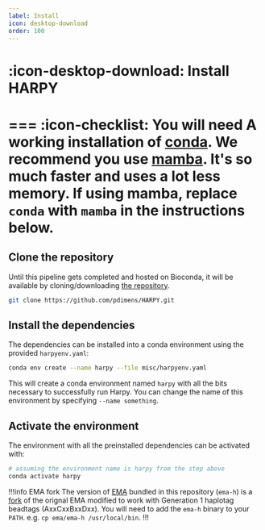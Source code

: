 ```yaml
---
label: Install
icon: desktop-download
order: 100
---
```


# :icon-desktop-download: Install HARPY
=== :icon-checklist: You will need
A working installation of [conda](https://conda.io/projects/conda/en/latest/user-guide/install/index.html). We recommend you use [mamba](https://mamba.readthedocs.io/en/latest/installation.html). It's **so** much faster and uses a **lot** less memory. If using mamba, replace `conda` with `mamba` in the instructions below.
===


## Clone the repository
Until this pipeline gets completed and hosted on Bioconda, it will be available by cloning/downloading [the repository](https://github.com/pdimens/harpy). 
```bash clone the repository
git clone https://github.com/pdimens/HARPY.git
```
## Install the dependencies
The dependencies can be installed into a conda environment using the provided `harpyenv.yaml`:
```bash install the dependencies with conda
conda env create --name harpy --file misc/harpyenv.yaml
```
This will create a conda environment named `harpy` with all the bits necessary to successfully run Harpy. You can change the name of this environment by specifying
`--name something`. 

## Activate the environment
The environment with all the preinstalled dependencies can be activated with:
```bash activate the conda environment
# assuming the environment name is harpy from the step above
conda activate harpy
```

!!!info EMA fork
The version of [EMA](https://github.com/arshajii/ema) bundled in this repository (`ema-h`) is a [fork](https://github.com/EdHarry/ema/tree/haplotag) of the orignal EMA modified to work with Generation 1 haplotag beadtags (AxxCxxBxxDxx). You will need to add the `ema-h` binary to your `PATH`. e.g. `cp ema/ema-h /usr/local/bin`.
!!!

